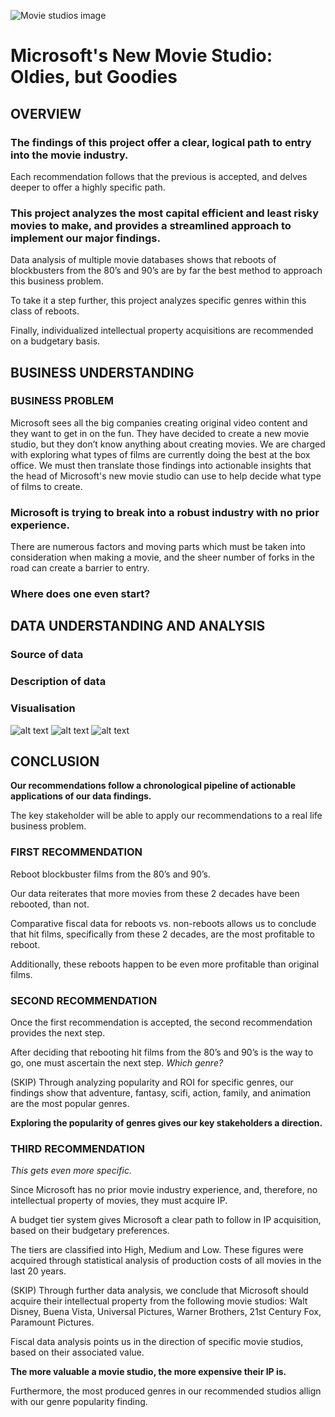 

![Movie studios image](https://support.musicgateway.com/wp-content/uploads/2021/07/best-movie-studios-ever-1.png)


# Microsoft's New Movie Studio: Oldies, but Goodies


## OVERVIEW



### **The findings of this project offer a clear, logical path to entry into the movie industry.**

Each recommendation follows that the previous is accepted, and delves deeper to offer a highly specific path. 



### **This project analyzes the most capital efficient and least risky movies to make, and provides a streamlined approach to implement our major findings.**

Data analysis of multiple movie databases shows that reboots of blockbusters from the 80’s and 90’s are by far the best method to approach this business problem. 

To take it a step further, this project analyzes specific genres within this class of reboots. 

Finally, individualized intellectual property acquisitions are recommended on a budgetary basis. 



## BUSINESS UNDERSTANDING

### **BUSINESS PROBLEM**

Microsoft sees all the big companies creating original video content and they want to get in on the fun. They have decided to create a new movie studio, but they don’t know anything about creating movies. We are charged with exploring what types of films are currently doing the best at the box office. We must then translate those findings into actionable insights that the head of Microsoft's new movie studio can use to help decide what type of films to create.


### **Microsoft is trying to break into a robust industry with no prior experience.**

There are numerous factors and moving parts which must be taken into consideration when making a movie, and the sheer number of forks in the road can create a barrier to entry. 

### **Where does one even start?** 



## DATA UNDERSTANDING AND ANALYSIS

### Source of data

### Description of data

### Visualisation
![alt text](https://github.com/hanis-z/HAM-project1/blob/main/Images/Reboots.png?raw=true)
![alt text](https://github.com/hanis-z/HAM-project1/blob/main/Images/Reboot_decades.png?raw=true)
![alt text](https://github.com/hanis-z/HAM-project1/blob/main/Images/genre.png?raw=true)


## CONCLUSION

**Our recommendations follow a chronological pipeline of actionable applications of our data findings.** 

The key stakeholder will be able to apply our recommendations to a real life business problem. 


### FIRST RECOMMENDATION

Reboot blockbuster films from the 80’s and 90’s. 

Our data reiterates that more movies from these 2 decades have been rebooted, than not. 

Comparative fiscal data for reboots vs. non-reboots allows us to conclude that hit films, specifically from these 2 decades, are the most profitable to reboot. 

Additionally, these reboots happen to be even more profitable than original films. 


### SECOND RECOMMENDATION

Once the first recommendation is accepted, the second recommendation provides the next step. 

After deciding that rebooting hit films from the 80’s and 90’s is the way to go, one must ascertain the next step. *Which genre?*

(SKIP) Through analyzing popularity and ROI for specific genres, our findings show that adventure, fantasy, scifi, action, family, and animation are the most popular genres. 

**Exploring the popularity of genres gives our key stakeholders a direction.**


### THIRD RECOMMENDATION

*This gets even more specific.* 

Since Microsoft has no prior movie industry experience, and, therefore, no intellectual property of movies, they must acquire IP. 

A budget tier system gives Microsoft a clear path to follow in IP acquisition, based on their budgetary preferences. 
 
The tiers are classified into High, Medium and Low. These figures were acquired through statistical analysis of production costs of all movies in the last 20 years.

(SKIP) Through further data analysis, we conclude that Microsoft should acquire their intellectual property from the following movie studios:
Walt Disney, Buena Vista, Universal Pictures, Warner Brothers, 21st Century Fox, Paramount Pictures.

Fiscal data analysis points us in the direction of specific movie studios, based on their associated value. 

**The more valuable a movie studio, the more expensive their IP is.**

Furthermore, the most produced genres in our recommended studios allign with our genre popularity finding. 




